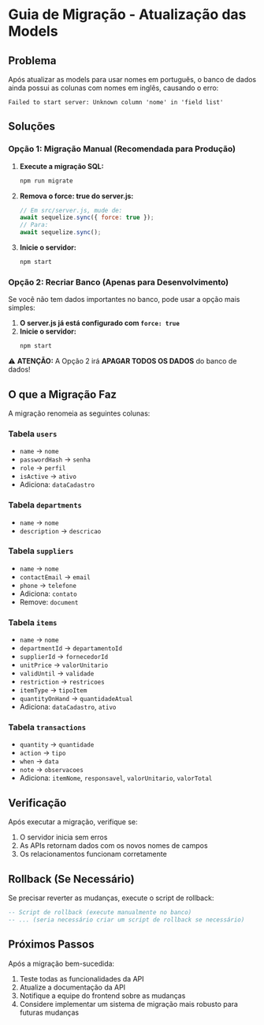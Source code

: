 # Guia de Migração - Atualização das Models

## Problema
Após atualizar as models para usar nomes em português, o banco de dados ainda possui as colunas com nomes em inglês, causando o erro:
```
Failed to start server: Unknown column 'nome' in 'field list'
```

## Soluções

### Opção 1: Migração Manual (Recomendada para Produção)

1. **Execute a migração SQL:**
   ```bash
   npm run migrate
   ```

2. **Remova o force: true do server.js:**
   ```javascript
   // Em src/server.js, mude de:
   await sequelize.sync({ force: true });
   // Para:
   await sequelize.sync();
   ```

3. **Inicie o servidor:**
   ```bash
   npm start
   ```

### Opção 2: Recriar Banco (Apenas para Desenvolvimento)

Se você não tem dados importantes no banco, pode usar a opção mais simples:

1. **O server.js já está configurado com `force: true`**
2. **Inicie o servidor:**
   ```bash
   npm start
   ```

⚠️ **ATENÇÃO:** A Opção 2 irá **APAGAR TODOS OS DADOS** do banco de dados!

## O que a Migração Faz

A migração renomeia as seguintes colunas:

### Tabela `users`
- `name` → `nome`
- `passwordHash` → `senha`
- `role` → `perfil`
- `isActive` → `ativo`
- Adiciona: `dataCadastro`

### Tabela `departments`
- `name` → `nome`
- `description` → `descricao`

### Tabela `suppliers`
- `name` → `nome`
- `contactEmail` → `email`
- `phone` → `telefone`
- Adiciona: `contato`
- Remove: `document`

### Tabela `items`
- `name` → `nome`
- `departmentId` → `departamentoId`
- `supplierId` → `fornecedorId`
- `unitPrice` → `valorUnitario`
- `validUntil` → `validade`
- `restriction` → `restricoes`
- `itemType` → `tipoItem`
- `quantityOnHand` → `quantidadeAtual`
- Adiciona: `dataCadastro`, `ativo`

### Tabela `transactions`
- `quantity` → `quantidade`
- `action` → `tipo`
- `when` → `data`
- `note` → `observacoes`
- Adiciona: `itemNome`, `responsavel`, `valorUnitario`, `valorTotal`

## Verificação

Após executar a migração, verifique se:

1. O servidor inicia sem erros
2. As APIs retornam dados com os novos nomes de campos
3. Os relacionamentos funcionam corretamente

## Rollback (Se Necessário)

Se precisar reverter as mudanças, execute o script de rollback:

```sql
-- Script de rollback (execute manualmente no banco)
-- ... (seria necessário criar um script de rollback se necessário)
```

## Próximos Passos

Após a migração bem-sucedida:

1. Teste todas as funcionalidades da API
2. Atualize a documentação da API
3. Notifique a equipe do frontend sobre as mudanças
4. Considere implementar um sistema de migração mais robusto para futuras mudanças
